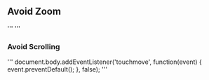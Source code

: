 

## Avoid Zoom

'''
<meta name="viewport" 
  content="width=device-width, initial-scale=1.0, user-scalable=no">
'''

### Avoid Scrolling 

'''
document.body.addEventListener('touchmove', function(event) {
  event.preventDefault();
}, false); 
'''

